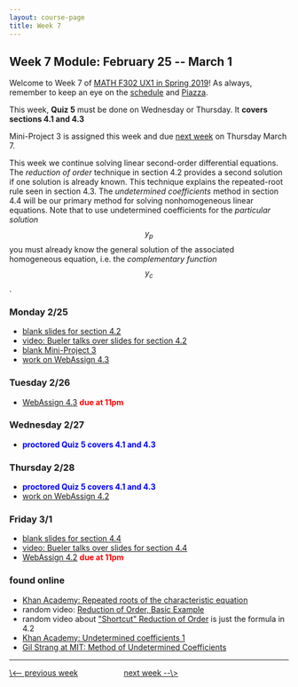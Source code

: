 ```yaml
---
layout: course-page
title: Week 7
---
```


## Week 7 Module: February 25 -- March 1

Welcome to Week 7 of [MATH F302 UX1 in Spring 2019](index.html)!  As always, remember to keep an eye on the [schedule](schedule.pdf) and [Piazza](https://piazza.com/uaf/spring2019/math302ux1/home).

This week, **Quiz 5** must be done on Wednesday or Thursday.  It **covers sections 4.1 and 4.3**

Mini-Project 3 is assigned this week and due [next week](week8) on Thursday March 7.

<script type="text/javascript" src="http://cdn.mathjax.org/mathjax/latest/MathJax.js?config=TeX-AMS-MML_HTMLorMML"></script>

This week we continue solving linear second-order differential equations.  The _reduction of order_ technique in section 4.2 provides a second solution if one solution is already known.  This technique explains the repeated-root rule seen in section 4.3.  The _undetermined coefficients_ method in section 4.4 will be our primary method for solving nonhomogeneous linear equations.  Note that to use undetermined coefficients for the _particular solution_ $$y_p$$ you must already know the general solution of the associated homogeneous equation, i.e. the _complementary function_ $$y_c$$.

### Monday 2/25
* [blank slides for section 4.2](assets/slides/4-2.pdf)
* [video: Bueler talks over slides for section 4.2](https://expl.ai/FWYRRZR)
* [blank Mini-Project 3](assets/mp/mp3.pdf)
* [work on WebAssign 4.3](https://www.webassign.net/)

### Tuesday 2/26
* [WebAssign 4.3](https://www.webassign.net/) <span style="color:red">**due at 11pm**</span>

### Wednesday 2/27
* <span style="color:blue">**proctored Quiz 5 covers 4.1 and 4.3**</span>

### Thursday 2/28
* <span style="color:blue">**proctored Quiz 5 covers 4.1 and 4.3**</span>
* [work on WebAssign 4.2](https://www.webassign.net/)

### Friday 3/1
* [blank slides for section 4.4](assets/slides/4-4.pdf)
* [video: Bueler talks over slides for section 4.4](https://expl.ai/WWJWGGG)
* [WebAssign 4.2](https://www.webassign.net/) <span style="color:red">**due at 11pm**</span>

### found online
* [Khan Academy: Repeated roots of the characteristic equation](https://www.khanacademy.org/math/differential-equations/second-order-differential-equations/modal/v/repeated-roots-of-the-characteristic-equation)
* random video: [Reduction of Order, Basic Example](https://www.youtube.com/watch?v=oQSFW8BIrY0)
* random video about ["Shortcut" Reduction of Order](https://www.youtube.com/watch?v=Jm395-EPQ1Y) is just the formula in 4.2
* [Khan Academy: Undetermined coefficients 1](https://www.khanacademy.org/math/differential-equations/second-order-differential-equations/modal/v/undetermined-coefficients-1)
* [Gil Strang at MIT: Method of Undetermined Coefficients](https://ocw.mit.edu/resources/res-18-009-learn-differential-equations-up-close-with-gilbert-strang-and-cleve-moler-fall-2015/differential-equations-and-linear-algebra/second-order-equations/method-of-undetermined-coefficients/)

<hr>
<a align="left" href="week6">\<-- previous week</a>  &nbsp; &nbsp; &nbsp; &nbsp; &nbsp; &nbsp; &nbsp; &nbsp; &nbsp; &nbsp; <a align="right" href="week8">next week --\></a>
